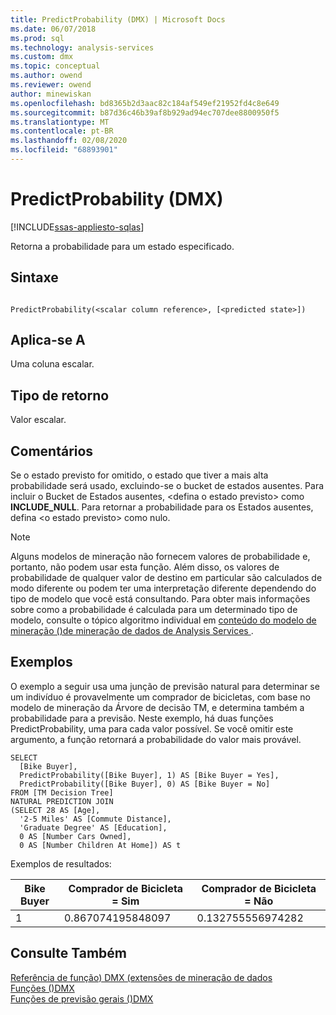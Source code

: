 ```yaml
---
title: PredictProbability (DMX) | Microsoft Docs
ms.date: 06/07/2018
ms.prod: sql
ms.technology: analysis-services
ms.custom: dmx
ms.topic: conceptual
ms.author: owend
ms.reviewer: owend
author: minewiskan
ms.openlocfilehash: bd8365b2d3aac82c184af549ef21952fd4c8e649
ms.sourcegitcommit: b87d36c46b39af8b929ad94ec707dee8800950f5
ms.translationtype: MT
ms.contentlocale: pt-BR
ms.lasthandoff: 02/08/2020
ms.locfileid: "68893901"
---
```

# <a name="predictprobability-dmx"></a>PredictProbability (DMX)
[!INCLUDE[ssas-appliesto-sqlas](../includes/ssas-appliesto-sqlas.md)]

  Retorna a probabilidade para um estado especificado.  
  
## <a name="syntax"></a>Sintaxe  
  
```  
  
PredictProbability(<scalar column reference>, [<predicted state>])  
```  
  
## <a name="applies-to"></a>Aplica-se A  
 Uma coluna escalar.  
  
## <a name="return-type"></a>Tipo de retorno  
 Valor escalar.  
  
## <a name="remarks"></a>Comentários  
 Se o estado previsto for omitido, o estado que tiver a mais alta probabilidade será usado, excluindo-se o bucket de estados ausentes. Para incluir o Bucket de Estados ausentes, \<defina o estado previsto> como **INCLUDE_NULL**. Para retornar a probabilidade para os Estados ausentes, defina \<o estado previsto> como nulo.  
  
> [!NOTE]  
>  Alguns modelos de mineração não fornecem valores de probabilidade e, portanto, não podem usar esta função. Além disso, os valores de probabilidade de qualquer valor de destino em particular são calculados de modo diferente ou podem ter uma interpretação diferente dependendo do tipo de modelo que você está consultando. Para obter mais informações sobre como a probabilidade é calculada para um determinado tipo de modelo, consulte o tópico algoritmo individual em [conteúdo do modelo de mineração &#40;&#41;de mineração de dados de Analysis Services ](https://docs.microsoft.com/analysis-services/data-mining/mining-model-content-analysis-services-data-mining).  
  
## <a name="examples"></a>Exemplos  
 O exemplo a seguir usa uma junção de previsão natural para determinar se um indivíduo é provavelmente um comprador de bicicletas, com base no modelo de mineração da Árvore de decisão TM, e determina também a probabilidade para a previsão. Neste exemplo, há duas funções PredictProbability, uma para cada valor possível. Se você omitir este argumento, a função retornará a probabilidade do valor mais provável.  
  
```  
SELECT  
  [Bike Buyer],  
  PredictProbability([Bike Buyer], 1) AS [Bike Buyer = Yes],  
  PredictProbability([Bike Buyer], 0) AS [Bike Buyer = No]  
FROM [TM Decision Tree]  
NATURAL PREDICTION JOIN  
(SELECT 28 AS [Age],  
  '2-5 Miles' AS [Commute Distance],  
  'Graduate Degree' AS [Education],  
  0 AS [Number Cars Owned],  
  0 AS [Number Children At Home]) AS t  
```  
  
 Exemplos de resultados:  
  
|Bike Buyer|Comprador de Bicicleta = Sim|Comprador de Bicicleta = Não|  
|----------------|-----------------------|----------------------|  
|1|0.867074195848097|0.132755556974282|  
  
## <a name="see-also"></a>Consulte Também  
 [Referência de função&#41; DMX &#40;extensões de mineração de dados](../dmx/data-mining-extensions-dmx-function-reference.md)   
 [Funções &#40;&#41;DMX](../dmx/functions-dmx.md)   
 [Funções de previsão gerais &#40;&#41;DMX](../dmx/general-prediction-functions-dmx.md)  
  
  
